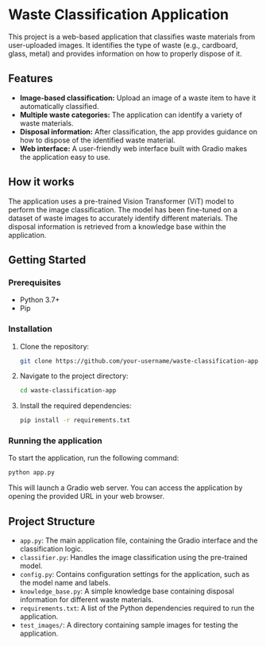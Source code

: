 # Waste Classification Application

This project is a web-based application that classifies waste materials from user-uploaded images. It identifies the type of waste (e.g., cardboard, glass, metal) and provides information on how to properly dispose of it.

## Features

*   **Image-based classification:** Upload an image of a waste item to have it automatically classified.
*   **Multiple waste categories:** The application can identify a variety of waste materials.
*   **Disposal information:** After classification, the app provides guidance on how to dispose of the identified waste material.
*   **Web interface:** A user-friendly web interface built with Gradio makes the application easy to use.

## How it works

The application uses a pre-trained Vision Transformer (ViT) model to perform the image classification. The model has been fine-tuned on a dataset of waste images to accurately identify different materials. The disposal information is retrieved from a knowledge base within the application.

## Getting Started

### Prerequisites

*   Python 3.7+
*   Pip

### Installation

1.  Clone the repository:
    ```bash
    git clone https://github.com/your-username/waste-classification-app.git
    ```
2.  Navigate to the project directory:
    ```bash
    cd waste-classification-app
    ```
3.  Install the required dependencies:
    ```bash
    pip install -r requirements.txt
    ```

### Running the application

To start the application, run the following command:

```bash
python app.py
```

This will launch a Gradio web server. You can access the application by opening the provided URL in your web browser.

## Project Structure

*   `app.py`: The main application file, containing the Gradio interface and the classification logic.
*   `classifier.py`:  Handles the image classification using the pre-trained model.
*   `config.py`: Contains configuration settings for the application, such as the model name and labels.
*   `knowledge_base.py`:  A simple knowledge base containing disposal information for different waste materials.
*   `requirements.txt`: A list of the Python dependencies required to run the application.
*   `test_images/`: A directory containing sample images for testing the application.
